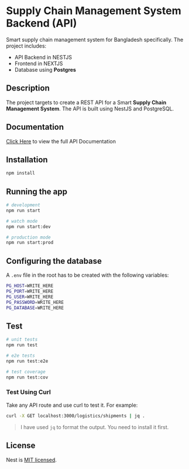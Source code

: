 # Supply Chain Management System Backend (API)

Smart supply chain management system for Bangladesh specifically. The project includes:

- API Backend in NESTJS
- Frontend in NEXTJS
- Database using **Postgres**

## Description

The project targets to create a REST API for a Smart **Supply Chain Management System**. The API is built using NestJS and PostgreSQL.

## Documentation

[Click Here](https://documenter.getpostman.com/view/21420955/2s9YXk3gYw) to view the full API Documentation

## Installation

```bash
npm install
```

## Running the app

```bash
# development
npm run start

# watch mode
npm run start:dev

# production mode
npm run start:prod
```

## Configuring the database

A `.env` file in the root has to be created with the following variables:

```bash
PG_HOST=WRITE_HERE
PG_PORT=WRITE_HERE
PG_USER=WRITE_HERE
PG_PASSWORD=WRITE_HERE
PG_DATABASE=WRITE_HERE
```

## Test

```bash
# unit tests
npm run test

# e2e tests
npm run test:e2e

# test coverage
npm run test:cov
```

### Test Using Curl

Take any API route and use curl to test it. For example:

```bash
curl -X GET localhost:3000/logistics/shipments | jq .
```

> I have used `jq` to format the output. You need to install it first.

## License

Nest is [MIT licensed](LICENSE).
